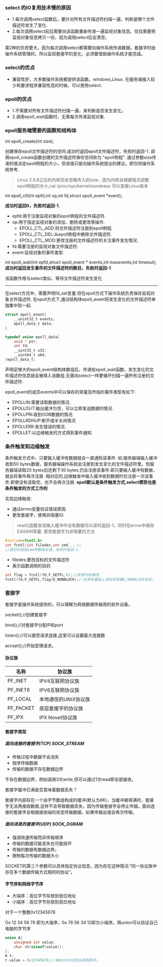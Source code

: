 ### select 的IO复用技术慢的原因
- 1.每次调用select函数后，要针对所有文件描述符扫描一遍，判断是哪个文件描述符发生了变化.
- 2.每次调用select前后需要向该函数重新传递一遍监视对象信息。往往需要把监视对象信息拷贝一份，因为调用select后会清空。

第2种的负担更大，因为每次调用select都需要向操作系统传递数据。套接字时由操作系统管理的，所以监视套接字的变化，必须要借助操作系统才能完成。

### select的优点
- 兼容性好，大多数操作系统都提供该函数。windows,Linux.
在服务端接入较少和要求程序兼容性高的时候，可以使用select.

### epoll的优点
- 1.不需要对所有文件描述符扫描一遍，来判断是否发生变化。
- 2.调用epoll\_wait函数时，无需每次传递监视对象.
### epoll服务端需要的函数和结构体

int epoll\_create(int size);

创建保存epoll文件描述符的空间.成功时返回epoll文件描述符，失败时返回-1.
调用epoll\_create函数创建的文件描述符保存空间称为 "epoll例程".
通过参数size传递的值决定epoll例程的大小，但该值只是向操作系统提出的建议。即仅供操作系统参考.
> Linux 2.6.8之后的内核完全忽略传入的size，因为内核会根据情况调整epoll例程的大小,cat /proc/sys/kernel/osrelease 可以查看Linux版本

int epoll\_ctl(int epfd,int op,int fd,struct epoll\_event \*event);

**成功时返回0，失败时返回-1.**
- epfd:用于注册监视对象的epoll例程的文件描述符.
- op:用于指定监视对象的添加、删除或更改等操作.
   - EPOLL\_CTL\_ADD:将文件描述符注册到epoll例程.
   - EPOLL\_CTL\_DEL:从epoll例程中删除文件描述符.
   - EPOLL\_CTL\_MOD:更改注册的文件描述符的关注事件发生情况.
- fd:需要注册的监视对象文件描述符.
- event:监视对象的事件类型.

int epoll\_wait(int epfd,struct epoll\_event \* events,int maxevents,int timeout);
**成功时返回发生事件的文件描述符的数目，失败时返回-1**

该函数作用与select类似，等待文件描述符发生变化

---

在select方式中，需要声明fd\_set变量.但在epoll方式下操作系统负责保存监视对象文件描述符.
在epoll方式下,通过结构体epoll\_event将发生变化的文件描述符单独集中到一起.
```c
struct epoll_event{
    __unint32_t events;
    epoll_data_t data;
}

typedef union epoll_data{
    void * ptr;
    int fd;
    __uint32_t u32;
    __uint64_t u64;
}epoll_data_t;
```
声明足够大的epoll\_event结构体数组后，传递给epoll\_wait函数，发生变化的文件描述符信息就会被填入该数组.无需向select一样要循环扫描一遍所有注册的文件描述符.

epoll\_event的成员events中可以保存的常量及所指的事件类型有如下:
- EPOLLIN:需要读取数据的情况.
- EPOLLOUT:输出缓冲为空，可以立即发送数据的情况.
- EPOLLPRI:收到OOB数据的情况.
- EPOLLRDHUP:断开或半关闭情况
- EPOLLERR:发生错误的情况.
- EPOLLET:以边缘触发的方式得到事件通知.
### 条件触发和边缘触发
条件触发方式中，只要输入缓冲有数据就会一直通知该事件.
如:服务器端输入缓冲收到50 bytes数据，服务器端操作系统会注册到发生变化的文件描述符里。但服务器端读取20 bytes后还剩下30 bytes,仍会注册该事件.即只要输入缓冲有数据，就会将事件再次注册.
相对应的,边缘触发中输入缓冲收到数据时仅注册一次该事件.即使没有读取完，也不会再次注册.
**epoll默认是条件触发方式,select模型也是条件触发的方式工作的**

实现边缘触发:
- 通过errno变量验证错误原因.
- 更改套接字，使用非阻塞IO.
> read()函数发现输入缓冲中没有数据可以读时返回-1，同时在errno中保存EAGAIN常量.
更改套接字为非阻塞的方法

```c
#include<fcntl.h>
int fcntl(int filedes,int cmd,...);
//成功时返回cmd参数相关值，失败时返回-1.
```
- filedes:更改目标的文件描述符
- 表示函数调用的目的
```c
int flag = fcntl(fd,F_GETFL,0);//获得fd的属性
fcntl(fd,F_SETFL,flag|O_NONBLOCK);//在原有基础上添加非阻塞O_NONBLOCK标志。
```

### 套接字

套接字是操作系统提供的，可以理解为网络数据传输用的软件设备。

socket();//创建套接字

bind();//对套接字分配IP和port

listen();//可以接受请求连接,这里可以设置最大连接数

accept();//开始受理请求。

#### 协议族

| 名称      | 协议族               |
| --------- | -------------------- |
| PF_INET   | IPV4互联网协议族     |
| PF_INET6  | IPV6互联网协议族     |
| PF_LOCAL  | 本地通信的UNIX协议族 |
| PF_PACKET | 底层套接字的协议族   |
| PF_IPX    | IPX Novell协议族     |

#### 套接字类型

##### 面向连接的套接字(TCP) SOCK_STREAM

- 传输过程中数据不会消失
- 按序传输数据
- 传输的数据不存在数据边界

不存在数据边界，例如调用3次write,但可以通过1次read即全部接收。

套接字缓冲已满是否意味着数据丢失？

套接字内部存在一个由字节数组构成的缓冲(默认为8K)，当缓冲被填满时，套接字无法再接收数据,这样不会导致数据丢失，因为传输套接字会停止传输。面向连接的套接字会根据接收端的状态传输数据，如果传输出错会再次传输。

##### 面向消息的套接字(UDP) SOCK_DGRAM

- 强调快速传输而非传输顺序
- 传输的数据可能丢失也可能损坏
- 传输的数据有数据边界。
- 限制每次传输的数据大小

SOCKET的第三个参数可以具体指定协议信息，因为存在这种情况:“同一协议族中存在多个数据传输方式相同的协议”。

#### 字节序和网络字节序

- 大端序：高位字节存放到低位地址
- 小端序：高位字节存放到高位地址

对于一个整数0x12345678

Ox 12 34 56 78 即为大端序，0x 78 56 34 12即为小端序。用union可以验证自己电脑的字节序

```cpp
union A{
    unsigned int value;
    char ch[sizeof(value)];
};
A t;
t.value = 0x12345678;//输出ch对应的16进制即可。
```





